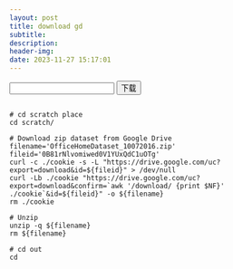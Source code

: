 ```yaml
---
layout: post
title: download gd
subtitle: 
description: 
header-img: 
date: 2023-11-27 15:17:01
---
```

<input id="fileId" type="test" /> <button click="onDownload">下载</button>
<script>
    function onDownload(){
        var id=document.getElementById("fileId").value
        if(id) window.open("https://drive.google.com/uc?export=download&id="+id,"_black")
        else alert("请输入文件ID")
    } 
</script> 
``` 
  
# cd scratch place
cd scratch/
  
# Download zip dataset from Google Drive
filename='OfficeHomeDataset_10072016.zip'
fileid='0B81rNlvomiwed0V1YUxQdC1uOTg'
curl -c ./cookie -s -L "https://drive.google.com/uc?export=download&id=${fileid}" > /dev/null
curl -Lb ./cookie "https://drive.google.com/uc?export=download&confirm=`awk '/download/ {print $NF}' ./cookie`&id=${fileid}" -o ${filename}
rm ./cookie
  
# Unzip
unzip -q ${filename}
rm ${filename}
  
# cd out
cd
```

